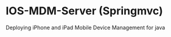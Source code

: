 IOS-MDM-Server (Springmvc)
==============

Deploying iPhone and iPad Mobile Device Management for java

